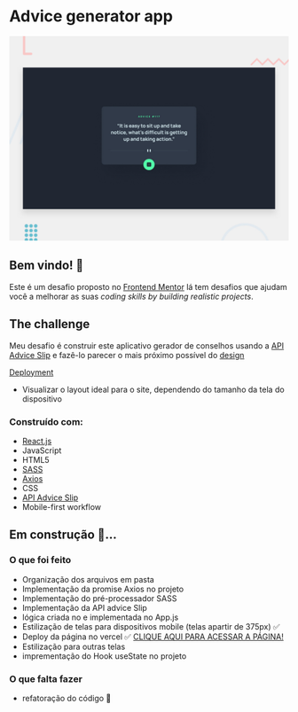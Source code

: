 # Advice generator app

![Design preview for the Advice generator app coding challenge](./src/design/desktop-preview.jpg)

## Bem vindo! 👋


Este é  um desafio proposto no [Frontend Mentor](https://www.frontendmentor.io) lá tem desafios que ajudam você a melhorar as suas *coding skills by building realistic projects*.


## The challenge

Meu desafio é construir este aplicativo gerador de conselhos usando a [API Advice Slip](https://api.adviceslip.com/) e fazê-lo parecer o mais próximo possível do [design](./src/design)

[Deployment](https://advice-generator-ods1qqbwk-odisseu93.vercel.app/)

- Visualizar o layout ideal para o site, dependendo do tamanho da tela do dispositivo


 ### Construído com:

- [React.js](https://reactjs.org/)
- JavaScript
- HTML5
- [SASS](https://sass-lang.com/documentation)
- [Axios](https://axios-http.com/)
- CSS 
- [API Advice Slip](https://api.adviceslip.com/)
- Mobile-first workflow

## Em construção 👷...
### O que foi feito 
- Organização dos arquivos em pasta
- Implementação da promise Axios no projeto 
- Implementação do pré-processador SASS
- Implementação da API advice Slip
- lógica criada no  e implementada no App.js 
- Estilização de telas para dispositivos mobile (telas apartir de 375px)  ✅
- Deploy da página no vercel ✅ [CLIQUE AQUI PARA ACESSAR A PÁGINA! ](https://advice-generator-ods1qqbwk-odisseu93.vercel.app/) 
- Estilização para outras telas   
- imprementação do Hook useState no projeto     

### O que falta fazer

- refatoração do código 👷

